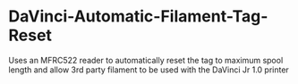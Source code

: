 # DaVinci-Automatic-Filament-Tag-Reset
Uses an MFRC522 reader to automatically reset the tag to maximum spool length and allow 3rd party filament to be used with the DaVinci Jr 1.0 printer
